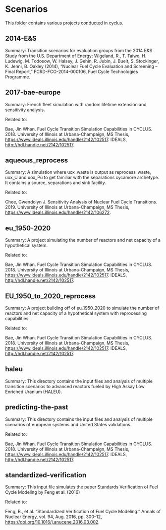# Scenarios

This folder contains various projects conducted in cyclus.

## 2014-E&S
Summary: Transition scenarios for evaluation groups from
the 2014 E&S Study from the U.S. Department of Energy:
Wigeland, R., T. Taiwo, H. Ludewig, M. Todosow, W. Halsey, J. Gehin, R. Jubin, J. Buelt,
S. Stockinger, K. Jenni, B. Oakley (2014), “Nuclear Fuel Cycle Evaluation and Screening – Final
Report,” FCRD-FCO-2014-000106, Fuel Cycle Technologies Programme.

## 2017-bae-europe
Summary: French fleet simulation with random lifetime
extension and sensitivity analysis.

Related to:

  Bae, Jin Whan. Fuel Cycle Transition Simulation Capabilities in CYCLUS. 2018. University of Illinois at Urbana-Champaign, MS Thesis, https://www.ideals.illinois.edu/handle/2142/102517. IDEALS, http://hdl.handle.net/2142/102517.



## aqueous_reprocess
Summary: A simulation where uox_waste is output as
reprocess_waste, uox_U and uox_Pu to get familiar
with the separations cycamore archetype. It
contains a source, separations and sink facility.

Related to:

  Chee, Gwendolyn J. Sensitivity Analysis of Nuclear Fuel Cycle Transitions. 2019. University of Illinois at Urbana-Champaign, MS Thesis, https://www.ideals.illinois.edu/handle/2142/106272.



## eu_1950-2020
Summary: A project simulating the number of reactors
and net capacity of a hypothetical system.

Related to:

  Bae, Jin Whan. Fuel Cycle Transition Simulation Capabilities in CYCLUS. 2018. University of Illinois at Urbana-Champaign, MS Thesis, https://www.ideals.illinois.edu/handle/2142/102517. IDEALS, http://hdl.handle.net/2142/102517.



## EU_1950_to_2020_reprocess
Summary: A project building off of eu_1950_2020 to
simulate the number of reactors and net capacity of
a hypothetical system with reprocessing capabilities.

Related to:

  Bae, Jin Whan. Fuel Cycle Transition Simulation Capabilities in CYCLUS. 2018. University of Illinois at Urbana-Champaign, MS Thesis, https://www.ideals.illinois.edu/handle/2142/102517. IDEALS, http://hdl.handle.net/2142/102517.



## haleu
Summary: This directory contains the input files and
analysis of multiple transition scenarios to advanced
reactors fueled by High Assay Low Enriched Uranium
(HALEU).


## predicting-the-past
Summary: This directory contains the input files and
analysis of multiple scenarios of european systems and
United States validations.

Related to:

  Bae, Jin Whan. Fuel Cycle Transition Simulation Capabilities in CYCLUS. 2018. University of Illinois at Urbana-Champaign, MS Thesis, https://www.ideals.illinois.edu/handle/2142/102517. IDEALS, http://hdl.handle.net/2142/102517.



## standardized-verification
Summary: This input file simulates the paper Standards
Verification of Fuel Cycle Modeling by Feng et al. (2016)

Related to:

  Feng, B., et al. “Standardized Verification of Fuel Cycle Modeling.” Annals of Nuclear Energy, vol. 94, Aug. 2016, pp. 300–12, https://doi.org/10.1016/j.anucene.2016.03.002.


